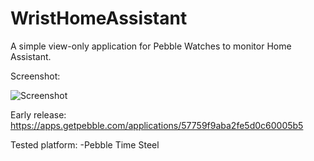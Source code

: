 # WristHomeAssistant

A simple view-only application for Pebble Watches to monitor Home Assistant. 

Screenshot: 

![Screenshot](https://github.com/texnofobix/WristHomeAssistant/blob/master/WHA-main.png)

Early release: https://apps.getpebble.com/applications/57759f9aba2fe5d0c60005b5 

Tested platform:
-Pebble Time Steel
